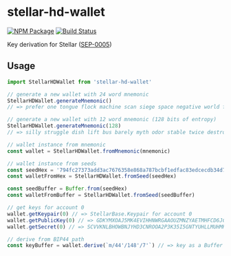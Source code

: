 # stellar-hd-wallet

[![NPM Package](https://img.shields.io/npm/v/stellar-hd-wallet.svg?style=flat-square)](https://www.npmjs.org/package/stellar-hd-wallet)
[![Build Status](https://img.shields.io/travis/chatch/stellar-hd-wallet.svg?branch=master&style=flat-square)](https://travis-ci.org/chatch/stellar-hd-wallet)

Key derivation for Stellar ([SEP-0005](https://github.com/stellar/stellar-protocol/blob/master/ecosystem/sep-0005.md))

## Usage

```js
import StellarHDWallet from 'stellar-hd-wallet'

// generate a new wallet with 24 word mnemonic
StellarHDWallet.generateMnemonic()
// => prefer one tongue flock machine scan siege space negative world first mandate world pizza join apple three oyster bread today gun horn bitter subway

// generate a new wallet with 12 word mnemonic (128 bits of entropy)
StellarHDWallet.generateMnemonic(128)
// => silly struggle dish lift bus barely myth odor stable twice destroy boss

// wallet instance from mnemonic
const wallet = StellarHDWallet.fromMnemonic(mnemonic)

// wallet instance from seeds
const seedHex = '794fc27373add3ac7676358e868a787bcbf1edfac83edcecdb34d7f1068c645dbadba563f3f3a4287d273ac4f052d2fc650ba953e7af1a016d7b91f4d273378f'
const walletFromHex = StellarHDWallet.fromSeed(seedHex)

const seedBuffer = Buffer.from(seedHex)
const walletFromBuffer = StellarHDWallet.fromSeed(seedBuffer)

// get keys for account 0
wallet.getKeypair(0) // => StellarBase.Keypair for account 0
wallet.getPublicKey(0) // => GDKYMXOAJ5MK4EVIHHNWRGAAOUZMNZYAETMHFCD6JCVBPZ77TUAZFPKT
wallet.getSecret(0) // => SCVVKNLBHOWBNJYHD3CNROOA2P3K35I5GNTYUHLLMUHMHWQYNEI7LVED

// derive from BIP44 path
const keyBuffer = wallet.derive(`m/44'/148'/7'`) // => key as a Buffer
```
